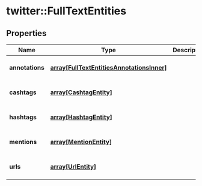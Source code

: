 # twitter::FullTextEntities


## Properties
Name | Type | Description | Notes
------------ | ------------- | ------------- | -------------
**annotations** | [**array[FullTextEntitiesAnnotationsInner]**](FullTextEntities_annotations_inner.md) |  | [optional] [Min. items: 1] 
**cashtags** | [**array[CashtagEntity]**](CashtagEntity.md) |  | [optional] [Min. items: 1] 
**hashtags** | [**array[HashtagEntity]**](HashtagEntity.md) |  | [optional] [Min. items: 1] 
**mentions** | [**array[MentionEntity]**](MentionEntity.md) |  | [optional] [Min. items: 1] 
**urls** | [**array[UrlEntity]**](UrlEntity.md) |  | [optional] [Min. items: 1] 



